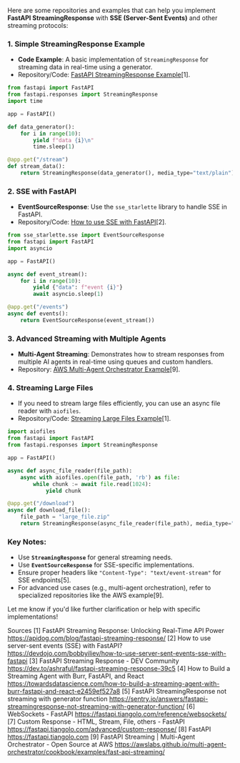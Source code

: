 Here are some repositories and examples that can help you implement **FastAPI StreamingResponse** with **SSE (Server-Sent Events)** and other streaming protocols:

### 1. **Simple StreamingResponse Example**
   - **Code Example**: A basic implementation of `StreamingResponse` for streaming data in real-time using a generator.
   - Repository/Code: [FastAPI StreamingResponse Example](https://apidog.com/blog/fastapi-streaming-response/)[1].

```python
from fastapi import FastAPI
from fastapi.responses import StreamingResponse
import time

app = FastAPI()

def data_generator():
    for i in range(10):
        yield f"data {i}\n"
        time.sleep(1)

@app.get("/stream")
def stream_data():
    return StreamingResponse(data_generator(), media_type="text/plain")
```

### 2. **SSE with FastAPI**
   - **EventSourceResponse**: Use the `sse_starlette` library to handle SSE in FastAPI.
   - Repository/Code: [How to use SSE with FastAPI](https://devdojo.com/bobbyiliev/how-to-use-server-sent-events-sse-with-fastapi)[2].

```python
from sse_starlette.sse import EventSourceResponse
from fastapi import FastAPI
import asyncio

app = FastAPI()

async def event_stream():
    for i in range(10):
        yield {"data": f"event {i}"}
        await asyncio.sleep(1)

@app.get("/events")
async def events():
    return EventSourceResponse(event_stream())
```

### 3. **Advanced Streaming with Multiple Agents**
   - **Multi-Agent Streaming**: Demonstrates how to stream responses from multiple AI agents in real-time using queues and custom handlers.
   - Repository: [AWS Multi-Agent Orchestrator Example](https://awslabs.github.io/multi-agent-orchestrator/cookbook/examples/fast-api-streaming/)[9].

### 4. **Streaming Large Files**
   - If you need to stream large files efficiently, you can use an async file reader with `aiofiles`.
   - Repository/Code: [Streaming Large Files Example](https://apidog.com/blog/fastapi-streaming-response/)[1].

```python
import aiofiles
from fastapi import FastAPI
from fastapi.responses import StreamingResponse

app = FastAPI()

async def async_file_reader(file_path):
    async with aiofiles.open(file_path, 'rb') as file:
        while chunk := await file.read(1024):
            yield chunk

@app.get("/download")
async def download_file():
    file_path = "large_file.zip"
    return StreamingResponse(async_file_reader(file_path), media_type="application/octet-stream")
```

### Key Notes:
- Use **`StreamingResponse`** for general streaming needs.
- Use **`EventSourceResponse`** for SSE-specific implementations.
- Ensure proper headers like `"Content-Type": "text/event-stream"` for SSE endpoints[5].
- For advanced use cases (e.g., multi-agent orchestration), refer to specialized repositories like the AWS example[9].

Let me know if you'd like further clarification or help with specific implementations!

Sources
[1] FastAPI Streaming Response: Unlocking Real-Time API Power https://apidog.com/blog/fastapi-streaming-response/
[2] How to use server-sent events (SSE) with FastAPI? https://devdojo.com/bobbyiliev/how-to-use-server-sent-events-sse-with-fastapi
[3] FastAPI Streaming Response - DEV Community https://dev.to/ashraful/fastapi-streaming-response-39c5
[4] How to Build a Streaming Agent with Burr, FastAPI, and React https://towardsdatascience.com/how-to-build-a-streaming-agent-with-burr-fastapi-and-react-e2459ef527a8
[5] FastAPI StreamingResponse not streaming with generator function https://sentry.io/answers/fastapi-streamingresponse-not-streaming-with-generator-function/
[6] WebSockets - FastAPI https://fastapi.tiangolo.com/reference/websockets/
[7] Custom Response - HTML, Stream, File, others - FastAPI https://fastapi.tiangolo.com/advanced/custom-response/
[8] FastAPI https://fastapi.tiangolo.com
[9] FastAPI Streaming | Multi-Agent Orchestrator - Open Source at AWS https://awslabs.github.io/multi-agent-orchestrator/cookbook/examples/fast-api-streaming/
